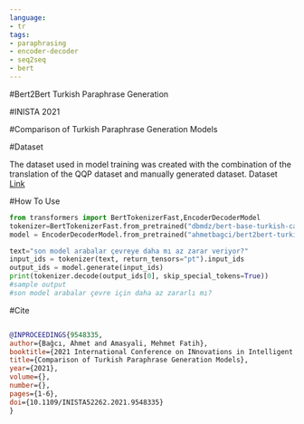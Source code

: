 ```yaml
---
language: 
- tr
tags:
- paraphrasing
- encoder-decoder
- seq2seq
- bert
---
```


#Bert2Bert Turkish Paraphrase Generation

#INISTA 2021

#Comparison of Turkish Paraphrase Generation Models

#Dataset

The dataset used in model training was created with the combination of the translation of the QQP dataset and manually generated dataset.
Dataset [Link](https://drive.google.com/file/d/1-2l9EwIzXZ7fUkNW1vdeF3lzQp2pygp_/view?usp=sharing) 

#How To Use
```python
from transformers import BertTokenizerFast,EncoderDecoderModel
tokenizer=BertTokenizerFast.from_pretrained("dbmdz/bert-base-turkish-cased")
model = EncoderDecoderModel.from_pretrained("ahmetbagci/bert2bert-turkish-paraphrase-generation")

text="son model arabalar çevreye daha mı az zarar veriyor?"
input_ids = tokenizer(text, return_tensors="pt").input_ids
output_ids = model.generate(input_ids)
print(tokenizer.decode(output_ids[0], skip_special_tokens=True))
#sample output
#son model arabalar çevre için daha az zararlı mı?
```
#Cite
```bibtex

@INPROCEEDINGS{9548335,  
author={Bağcı, Ahmet and Amasyali, Mehmet Fatih},  
booktitle={2021 International Conference on INnovations in Intelligent SysTems and Applications (INISTA)},   
title={Comparison of Turkish Paraphrase Generation Models},   
year={2021},  
volume={},  
number={},  
pages={1-6},  
doi={10.1109/INISTA52262.2021.9548335}
}
```